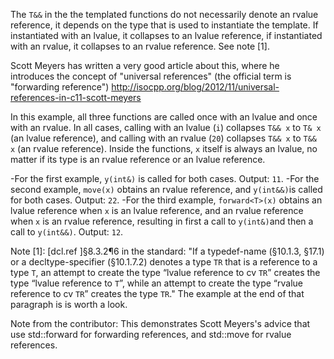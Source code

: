 The `T&&` in the the templated functions do not necessarily denote an rvalue reference, it depends on the type that is used to instantiate the template. If instantiated with an lvalue, it collapses to an lvalue reference, if instantiated with an rvalue, it collapses to an rvalue reference. See note [1].

Scott Meyers has written a very good article about this, where he introduces the concept of "universal references" (the official term is "forwarding reference") <http://isocpp.org/blog/2012/11/universal-references-in-c11-scott-meyers>

In this example, all three functions are called once with an lvalue and once with an rvalue. In all cases, calling with an lvalue (`i`) collapses `T&& x` to `T& x` (an lvalue reference), and calling with an rvalue (`20`) collapses `T&& x` to `T&& x` (an rvalue reference). Inside the functions, `x` itself is always an lvalue, no matter if its type is an rvalue reference or an lvalue reference.

-For the first example, `y(int&)` is called for both cases. Output: `11`.
-For the second example, `move(x)` obtains an rvalue reference, and `y(int&&)`is called for both cases. Output: `22`.
-For the third example, `forward<T>(x)` obtains an lvalue reference when `x` is an lvalue reference, and an rvalue reference when `x` is an rvalue reference, resulting in first a call to `y(int&)`and then a call to `y(int&&)`. Output: `12`.

Note [1]: [dcl.ref ]§8.3.2¶6 in the standard: "If a typedef-name (§10.1.3, §17.1) or a decltype-specifier (§10.1.7.2) denotes a type `TR` that is a reference to a type `T`, an attempt to create the type “lvalue reference to cv `TR`” creates the type “lvalue reference to `T`”, while an attempt to create the type “rvalue reference to cv `TR`” creates the type `TR`." The example at the end of that paragraph is is worth a look. 

Note from the contributor: This demonstrates Scott Meyers's advice that use std::forward for forwarding references, and std::move for rvalue references.
